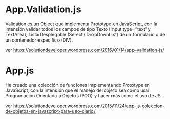 App.Validation.js
=========================================

Validation es un Object que implementa Prototype en JavaScript, con la intensión validar todos los campos de tipo Texto (Input type=”text” y TextArea), Lista Desplegable (Select / DropDownList) de un formulario o de un contenedor especifico (DIV).

ver https://solutiondeveloper.wordpress.com/2016/01/14/app-validation-js/

App.js
=========================================

He creado una colección de funciones implementando Prototype en JavaScript, con la intensión que el manejo del objeto sea como usar Programación Orientada a Objetos (POO) y hacer más como el uso de JS.

ver https://solutiondeveloper.wordpress.com/2015/11/24/app-js-coleccion-de-objetos-en-javascript-para-uso-diario/
